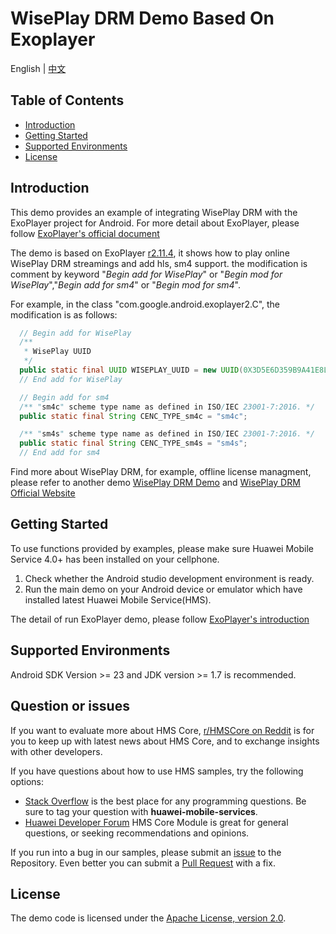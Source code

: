 # WisePlay DRM Demo Based On Exoplayer #

English | [中文](README_ZH.md)

## Table of Contents

 * [Introduction](#introduction)
 * [Getting Started](#getting-started)
 * [Supported Environments](#supported-environments)
 * [License](#license)

## Introduction

This demo provides an example of integrating WisePlay DRM with the ExoPlayer project for Android.
For more detail about ExoPlayer, please follow [ExoPlayer's official document](https://exoplayer.dev/)

The demo is based on ExoPlayer [r2.11.4](https://github.com/google/ExoPlayer/releases/tag/r2.11.4), it shows how to play online WisePlay DRM streamings and add hls, sm4 support.
the modification is comment by keyword "*Begin add for WisePlay*" or "*Begin mod for WisePlay*","*Begin add for sm4*" or "*Begin mod for sm4*".

For example, in the class "com.google.android.exoplayer2.C", the modification is as follows:
```java
  // Begin add for WisePlay
  /**
   * WisePlay UUID
   */
  public static final UUID WISEPLAY_UUID = new UUID(0X3D5E6D359B9A41E8L, 0XB843DD3C6E72C42CL);
  // End add for WisePlay

  // Begin add for sm4
  /** "sm4c" scheme type name as defined in ISO/IEC 23001-7:2016. */
  public static final String CENC_TYPE_sm4c = "sm4c";

  /** "sm4s" scheme type name as defined in ISO/IEC 23001-7:2016. */
  public static final String CENC_TYPE_sm4s = "sm4s";
  // End add for sm4
```

Find more about WisePlay DRM, for example, offline license managment, please refer to another demo [WisePlay DRM Demo](https://github.com/HMS-Core/hms-wiseplay-demo) and [WisePlay DRM Official Website](https://developer.huawei.com/consumer/en/doc/development/HMS-Guides/wiseplay-introduction)


## Getting Started

To use functions provided by examples, please make sure Huawei Mobile Service 4.0+ has been installed on your cellphone.
1. Check whether the Android studio development environment is ready.
2. Run the main demo on your Android device or emulator which have installed latest Huawei Mobile Service(HMS).

The detail of run ExoPlayer demo, please follow [ExoPlayer's introduction](https://github.com/google/ExoPlayer/blob/release-v2/demos/README.md)

## Supported Environments

Android SDK Version >= 23 and JDK version >= 1.7 is recommended.

## Question or issues
If you want to evaluate more about HMS Core,
[r/HMSCore on Reddit](https://www.reddit.com/r/HMSCore/) is for you to keep up with latest news about HMS Core, and to exchange insights with other developers.

If you have questions about how to use HMS samples, try the following options:
- [Stack Overflow](https://stackoverflow.com/questions/tagged/huawei-mobile-services) is the best place for any programming questions. Be sure to tag your question with
**huawei-mobile-services**.
- [Huawei Developer Forum](https://forums.developer.huawei.com/forumPortal/en/home?fid=0101187876626530001) HMS Core Module is great for general questions, or seeking recommendations and opinions.

If you run into a bug in our samples, please submit an [issue](https://github.com/HMS-Core/hms-wiseplay-demo-exoplayer/issues) to the Repository. Even better you can submit a [Pull Request](https://github.com/HMS-Core/hms-wiseplay-demo-exoplayer/pulls) with a fix.

##  License
The demo code is licensed under the [Apache License, version 2.0](http://www.apache.org/licenses/LICENSE-2.0).
